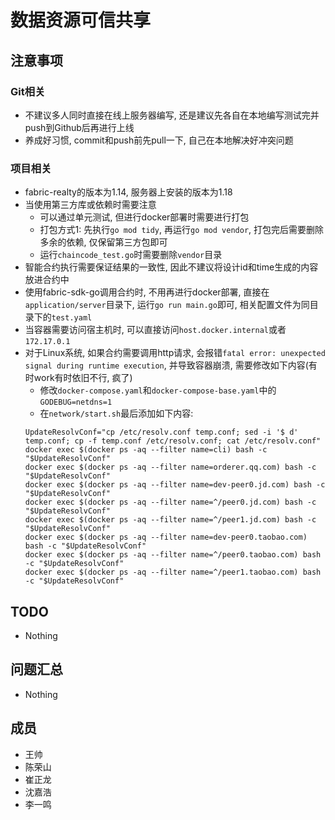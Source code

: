 # 数据资源可信共享

## 注意事项

### Git相关
- 不建议多人同时直接在线上服务器编写, 还是建议先各自在本地编写测试完并push到Github后再进行上线
- 养成好习惯, commit和push前先pull一下, 自己在本地解决好冲突问题

### 项目相关
- fabric-realty的版本为1.14, 服务器上安装的版本为1.18 
- 当使用第三方库或依赖时需要注意
    - 可以通过单元测试, 但进行docker部署时需要进行打包
    - 打包方式1: 先执行`go mod tidy`, 再运行`go mod vendor`, 打包完后需要删除多余的依赖, 仅保留第三方包即可
    - 运行`chaincode_test.go`时需要删除`vendor`目录
- 智能合约执行需要保证结果的一致性, 因此不建议将设计id和time生成的内容放进合约中
- 使用fabric-sdk-go调用合约时, 不用再进行docker部署, 直接在`application/server`目录下, 运行`go run main.go`即可, 相关配置文件为同目录下的`test.yaml`
- 当容器需要访问宿主机时, 可以直接访问`host.docker.internal`或者`172.17.0.1`
- 对于Linux系统, 如果合约需要调用http请求, 会报错`fatal error: unexpected signal during runtime execution`, 并导致容器崩溃, 需要修改如下内容(有时work有时依旧不行, 疯了)
    - 修改`docker-compose.yaml`和`docker-compose-base.yaml`中的`GODEBUG=netdns=1`
    - 在`network/start.sh`最后添加如下内容:
    ```
    UpdateResolvConf="cp /etc/resolv.conf temp.conf; sed -i '$ d' temp.conf; cp -f temp.conf /etc/resolv.conf; cat /etc/resolv.conf"
    docker exec $(docker ps -aq --filter name=cli) bash -c "$UpdateResolvConf"
    docker exec $(docker ps -aq --filter name=orderer.qq.com) bash -c "$UpdateResolvConf"
    docker exec $(docker ps -aq --filter name=dev-peer0.jd.com) bash -c "$UpdateResolvConf"
    docker exec $(docker ps -aq --filter name=^/peer0.jd.com) bash -c "$UpdateResolvConf"
    docker exec $(docker ps -aq --filter name=^/peer1.jd.com) bash -c "$UpdateResolvConf"
    docker exec $(docker ps -aq --filter name=dev-peer0.taobao.com) bash -c "$UpdateResolvConf"
    docker exec $(docker ps -aq --filter name=^/peer0.taobao.com) bash -c "$UpdateResolvConf"
    docker exec $(docker ps -aq --filter name=^/peer1.taobao.com) bash -c "$UpdateResolvConf"
    ```
## TODO
- Nothing

## 问题汇总
- Nothing

## 成员
- 王帅
- 陈荣山
- 崔正龙
- 沈嘉浩
- 李一鸣
